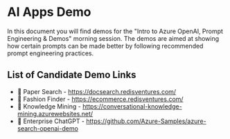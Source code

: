 # AI Apps Demo

In this document you will find demos for the "Intro to Azure OpenAI, Prompt Engineering & Demos" morning session. The demos are aimed at showing how certain prompts can be made better by following recommended prompt engineering practices.

## List of Candidate Demo Links

* :muscle: Paper Search - https://docsearch.redisventures.com/
* :muscle: Fashion Finder - https://ecommerce.redisventures.com/
* :muscle: Knowledge Mining - https://conversational-knowledge-mining.azurewebsites.net/
* :muscle: Enterprise ChatGPT - https://github.com/Azure-Samples/azure-search-openai-demo
